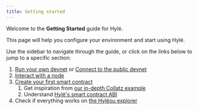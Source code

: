 ```yaml
---
title: Getting started
---
```


Welcome to the **Getting Started** guide for Hylé.

This page will help you configure your environment and start using Hylé.

Use the sidebar to navigate through the guide, or click on the links below to jump to a specific section:

1. [Run your own devnet](run-devnet.md) or [Connect to the public devnet](connect-to-devnet.md)
1. [Interact with a node](install-cli.md)
1. [Create your first smart contract](your-first-smart-contract.md)
	1. Get inspiration from [our in-depth Collatz example](../examples/collatz-example-in-depth.md)
	1. Understand [Hylé's smart contract ABI](../general-doc/smart-contract-abi.md)
1. Check if everything works on [the Hyléou explorer](../explorer/index.md)